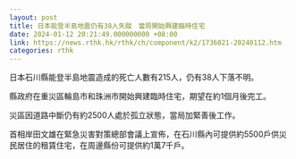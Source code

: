 ```yaml
---
layout: post
title: 日本能登半島地震仍有38人失蹤　當局開始興建臨時住宅
date: 2024-01-12 20:21:49.000000000 +08:00
link: https://news.rthk.hk/rthk/ch/component/k2/1736021-20240112.htm
categories: rthk
---
```


日本石川縣能登半島地震造成的死亡人數有215人，仍有38人下落不明。

縣政府在重災區輪島市和珠洲市開始興建臨時住宅，期望在約1個月後完工。

災區因道路中斷仍有約2500人處於孤立狀態，當局加緊善後工作。

首相岸田文雄在緊急災害對策總部會議上宣佈，在石川縣內可提供約5500戶供災民居住的租賃住宅，在周邊縣份可提供約1萬7千戶。
